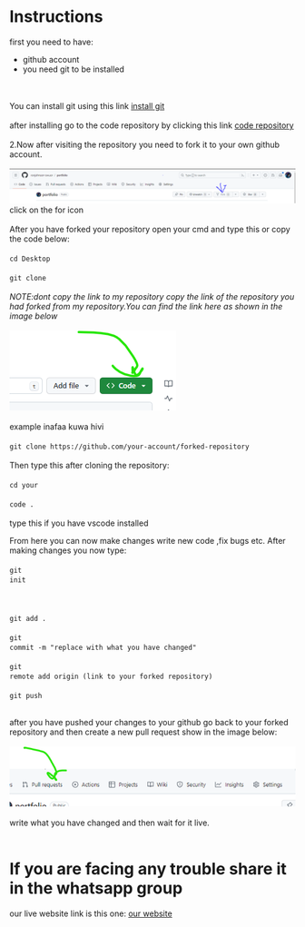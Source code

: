 <h1>Instructions</h1>
first you need to have:
<ul>
<li>github account</li>
<li>you need git to be installed</li>
</ul>
<br><br>
You can install git using this link  <a href="https://git-scm.com/download/win">install git</a>
<br><br>
after installing go to the code repository by clicking this link <a href="https://github.com/ronjohnson-owuor/portfolio">code repository</a>
<br><br>
2.Now after visiting the repository you need to fork it to your own github account.
<br><br>
<img src="./images/fork.PNG">
<label> click on the for icon </label>
<br><br>
After you have forked your repository  open your cmd and type this or copy the code below:
<br><br>
<code>cd Desktop</code>
<br><br>
<code>git clone <copy the link of forked repository></code>
<br><br>
<i>NOTE:dont copy the link to my repository copy the link of the repository you had forked from my repository.You can find the link here as shown in the image below</i>
<br><br>
<img src="./images/link.png">
<br><br>
example inafaa kuwa hivi
<br><br>
<code>git clone https://github.com/your-account/forked-repository</code>
<br><br>
Then type this after cloning the repository:
<br><br>
<code>cd your <repository name (replace with actuall name)> </code>
<br><br>
<code>code .</code>
<br><br>
 type this if you have vscode installed

From here you can now make changes write new code ,fix bugs etc.
After making changes you now type:
<br><br>
<code>git init</code><br><br>
<br><br>
<code>git add .</code>
<br><br>
<code>git commit -m "replace with what you have changed"</code>
<br><br>
<code>git remote add origin (link to your forked repository)</code>
<br><br>
<code>git push</code>
<br><br>


after you have pushed your changes to your github go back to your forked repository and then create a new pull request
show in the image below:
<br><br>
<img src="./images/pull.png">
<br><br>
write what you have changed and then wait for it live.
<br><br>
<h1>If you are facing any trouble share it in the whatsapp group</h1>

our live website link is this one:
<a href="https://top-programmers.netlify.app/">our website</a>


